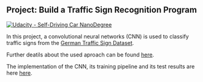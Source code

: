 ## Project: Build a Traffic Sign Recognition Program
[![Udacity - Self-Driving Car NanoDegree](https://s3.amazonaws.com/udacity-sdc/github/shield-carnd.svg)](http://www.udacity.com/drive)

In this project, a convolutional neural networks (CNN) is used to classify traffic signs from the [German Traffic Sign Dataset](http://benchmark.ini.rub.de/?section=gtsrb&subsection=dataset).

Further deatils about the used aproach can be found [here](writeup.md).

The implementation of the CNN, its training pipeline and its test results are here [here](report.html).
